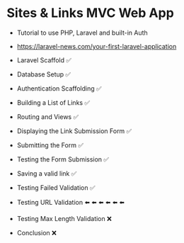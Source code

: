 # Sites & Links MVC Web App

- Tutorial to use PHP, Laravel and built-in Auth 
- https://laravel-news.com/your-first-laravel-application

- Laravel Scaffold ✅
- Database Setup ✅
- Authentication Scaffolding ✅
- Building a List of Links ✅
- Routing and Views ✅
- Displaying the Link Submission Form ✅
- Submitting the Form ✅
- Testing the Form Submission ✅
- Saving a valid link ✅
- Testing Failed Validation ✅ ️
- Testing URL Validation  ⬅️  ⬅️  ⬅️  ⬅️  ⬅️  ⬅️ 
- Testing Max Length Validation ❌
- Conclusion ❌